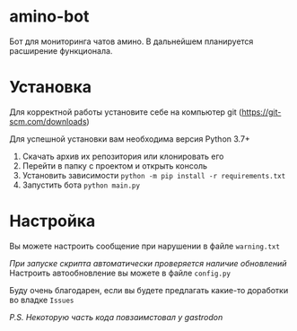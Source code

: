 
# amino-bot  
Бот для мониторинга чатов амино. В дальнейшем планируется расширение функционала.

# Установка
Для корректной работы установите себе на компьютер git (https://git-scm.com/downloads)

Для успешной установки вам необходима версия Python 3.7+

1. Скачать архив их репозитория или клонировать его
2. Перейти в папку с проектом и открыть консоль
3. Установить зависимости `python -m pip install -r requirements.txt`
4. Запустить бота `python main.py`

# Настройка
Вы можете настроить сообщение при нарушении в файле `warning.txt`

*При запуске скрипта автоматически проверяется наличие обновлений*
Настроить автообновление вы можете в файле `config.py`

Буду очень благодарен, если вы будете предлагать какие-то доработки во владке `Issues`
  
*P.S. Некоторую часть кода повзаимстовал у gastrodon*
